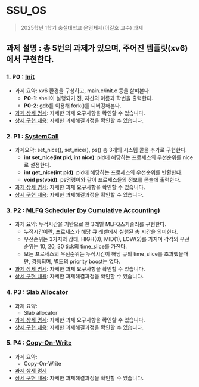 # SSU_OS
> 2025학년 1학기 숭실대학교 운영체제(이길호 교수) 과제


## 과제 설명 : 총 5번의 과제가 있으며, 주어진 템플릿(xv6)에서 구현한다.

### 1. P0 : [Init](https://github.com/kangarrro/SSU_OS/tree/main/P0)
- 과제 요약: xv6 환경을 구성하고, main.c/init.c 등을 살펴본다
    - **P0-1**: shell이 실행되기 전, 자신의 이름과 학번을 출력한다.
    - **P0-2**: gdb를 이용해 fork()를 디버깅해본다.
- [과제 상세 명세](https://github.com/kangarrro/SSU_OS/tree/main/P0/README.md): 자세한 과제 요구사항을 확인할 수 있습니다.
- [상세 구현 내용](https://github.com/kangarrro/SSU_OS/tree/main/P0/solution.md): 자세한 과제해결과정을 확인할 수 있습니다.


### 2. P1 : [SystemCall](https://github.com/kangarrro/SSU_OS/tree/main/P1)
- 과제요약: set_nice(), set_nice(), ps() 총 3개의 시스템 콜을 추가로 구현한다.
  - **int set_nice(int pid, int nice)**: pid에 해당하는 프로세스의 우선순위를 nice로 설정한다.
  - **int get_nice(int pid)**: pid에 해당하는 프로세스의 우선순위를 반환한다.
  - **void ps(void)**: ps명령어와 같이 프로세스들의 정보를 콘솔에 출력한다.
- [과제 상세 명세](https://github.com/kangarrro/SSU_OS/tree/main/P1/README.md): 자세한 과제 요구사항을 확인할 수 있습니다.
- [상세 구현 내용](https://github.com/kangarrro/SSU_OS/tree/main/P1/solution.md): 자세한 과제해결과정을 확인할 수 있습니다.

### 3. P2 : [MLFQ Scheduler (by Cumulative Accounting)](https://github.com/kangarrro/SSU_OS/tree/main/P2)
- 과제 요약: 누적시간을 기반으로 한 3레벨 MLFQ스케줄러를 구현한다.
    - 누적시간이란, 프로세스가 해당 큐 레벨에서 실행된 총 시간을 의미한다.
    - 우선순위는 3가지의 상태, HIGH(0), MID(1), LOW(2)를 가지며 각각의 우선순위는 10, 20, 30 tick의 time_slice를 가진다.
    - 모든 프로세스의 우선순위는 누적시간이 해당 큐의 time_slice를 초과했을때만, 강등되며, 별도의 priority boost는 없다.
- [과제 상세 명세](https://github.com/kangarrro/SSU_OS/blob/main/P2/README.md): 자세한 과제 요구사항을 확인할 수 있습니다.
- [상세 구현 내용](https://github.com/kangarrro/SSU_OS/blob/main/P2/solution.md): 자세한 과제해결과정을 확인할 수 있습니다.

### 4. P3 : [Slab Allocator](https://github.com/kangarrro/SSU_OS/tree/main/P3)
- 과제 요약:
  - Slab allocator
- [과제 상세 명세](https://github.com/kangarrro/SSU_OS/blob/main/P3/README.md): 자세한 과제 요구사항을 확인할 수 있습니다.
- [상세 구현 내용](https://github.com/kangarrro/SSU_OS/blob/main/P3/solution.md): 자세한 과제해결과정을 확인할 수 있습니다.
### 5. P4 : [Copy-On-Write](https://github.com/kangarrro/SSU_OS/tree/main/P4)
- 과제 요약:
  - Copy-On-Write
- [과제 상세 명세](https://github.com/kangarrro/SSU_OS/blob/main/P4/README.md)
- [상세 구현 내용](https://github.com/kangarrro/SSU_OS/blob/main/P4/solution.md): 자세한 과제해결과정을 확인할 수 있습니다.